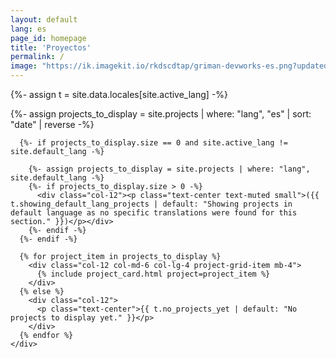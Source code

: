 ```yaml
---
layout: default
lang: es
page_id: homepage
title: 'Proyectos'
permalink: /
image: "https://ik.imagekit.io/rkdscdtap/griman-devworks-es.png?updatedAt=1749826309268"
---
```


{%- assign t = site.data.locales[site.active_lang] -%}

<div class="container-fluid py-4">
    <div class="row gx-4" id="project-grid"> 
      {%- assign projects_to_display = site.projects | where: "lang", "es" | sort: "date" | reverse -%}
      
      {%- if projects_to_display.size == 0 and site.active_lang != site.default_lang -%}

        {%- assign projects_to_display = site.projects | where: "lang", site.default_lang -%}
        {%- if projects_to_display.size > 0 -%}
          <div class="col-12"><p class="text-center text-muted small">({{ t.showing_default_lang_projects | default: "Showing projects in default language as no specific translations were found for this section." }})</p></div>
        {%- endif -%}
      {%- endif -%}

      {% for project_item in projects_to_display %}
        <div class="col-12 col-md-6 col-lg-4 project-grid-item mb-4">
          {% include project_card.html project=project_item %}
        </div>
      {% else %}
        <div class="col-12">
          <p class="text-center">{{ t.no_projects_yet | default: "No projects to display yet." }}</p>
        </div>
      {% endfor %}
    </div>

</div>
